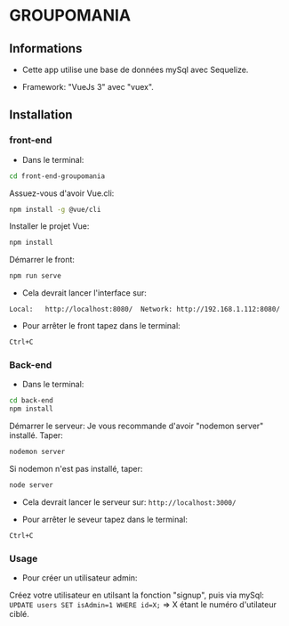 # GROUPOMANIA #

## Informations ##

* Cette app utilise une base de données mySql avec Sequelize.

* Framework: "VueJs 3" avec "vuex".

## Installation ##

### front-end ###

* Dans le terminal:
```bash
cd front-end-groupomania
```
Assuez-vous d'avoir Vue.cli:
```bash
npm install -g @vue/cli
```
Installer le projet Vue:
```bash
npm install
```

Démarrer le front:
```bash
npm run serve
```
* Cela devrait lancer l'interface sur:

`
Local:   http://localhost:8080/ 
Network: http://192.168.1.112:8080/
`

* Pour arrêter le front tapez dans le terminal:
```bash
Ctrl+C
```

### Back-end ###

* Dans le terminal:
```bash
cd back-end
npm install
```

Démarrer le serveur:
Je vous recommande d'avoir "nodemon server" installé.
Taper:
```bash
nodemon server
```
Si nodemon n'est pas installé, taper:
```bash
node server
```

* Cela devrait lancer le serveur sur:
`http://localhost:3000/`

* Pour arrêter le seveur tapez dans le terminal:
```bash
Ctrl+C
```

### Usage ###

* Pour créer un utilisateur admin:

Créez votre utilisateur en utilsant la fonction "signup", puis via mySql:
`UPDATE users SET isAdmin=1 WHERE id=X;`
=> X étant le numéro d'utilateur ciblé.